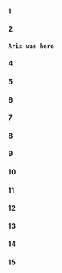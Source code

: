 #### 1
#### 2
#### `Aris was here`
#### 4
#### 5
#### 6
#### 7
#### 8
#### 9
#### 10
#### 11
#### 12
#### 13
#### 14
#### 15